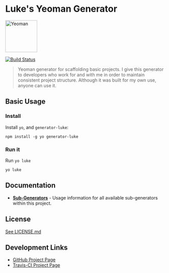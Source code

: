 # Luke's Yeoman Generator

<img src="https://cdn.rawgit.com/vmadman/generator-luke-common/master/docs/images/yeoman.svg" alt="Yeoman" width="100px" />

[![Build Status](https://travis-ci.org/vmadman/generator-luke-common.svg?branch=master)](https://travis-ci.org/vmadman/generator-luke-common)

> Yeoman generator for scaffolding basic projects.  I give this generator to
developers who work for and with me in order to maintain consistent project
structure.  Although it was built for my own use, anyone can use it.

## Basic Usage

### Install

Install `yo`, and `generator-luke`:

```
npm install -g yo generator-luke
```

### Run it

Run `yo luke`

```
yo luke
```

## Documentation

* **[Sub-Generators](docs/generators.md)** - Usage information for all available sub-generators within this project.

## License

[See LICENSE.md](LICENSE.md)

## Development Links

* [GitHub Project Page](https://github.com/vmadman/generator-luke-common)
* [Travis-CI Project Page](https://travis-ci.org/vmadman/generator-luke-common)


